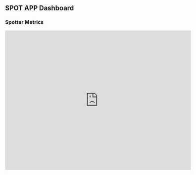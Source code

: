 ## SPOT APP Dashboard

### Spotter Metrics

<iframe width="600" height="450" src="https://datastudio.google.com/embed/reporting/716d9316-a123-4a77-a673-6743f343ccb0/page/pURUC" frameborder="0" style="border:0" allowfullscreen></iframe>

